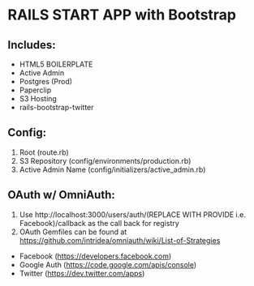 RAILS START APP with Bootstrap
===============
  
Includes:
---------

- HTML5 BOILERPLATE  
- Active Admin  
- Postgres (Prod)  
- Paperclip  
- S3 Hosting
- rails-bootstrap-twitter
  
Config:
-------

1. Root (route.rb)
2. S3 Repository (config/environments/production.rb)
3. Active Admin Name (config/initializers/active_admin.rb)

OAuth w/ OmniAuth:
-------

1. Use http://localhost:3000/users/auth/(REPLACE WITH PROVIDE i.e. Facebook)/callback as the call back for registry
2. OAuth Gemfiles can be found at https://github.com/intridea/omniauth/wiki/List-of-Strategies

- Facebook (https://developers.facebook.com)
- Google Auth (https://code.google.com/apis/console)
- Twitter (https://dev.twitter.com/apps)
